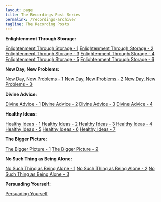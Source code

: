 ```yaml
---
layout: page
title: The Recordings Post Series
permalink: /recordings-archive/
tagline: The Recording Posts
---
```


**Enlightenment Through Storage:**

[Enlightenment Through Storage - 1](/recordings/2016/05/24/enlightenment-through-storage.html)
[Enlightenment Through Storage - 2](/recordings/2016/05/24/enlightenment-through-storage-2.html)
[Enlightenment Through Storage - 3](/recordings/2016/05/25/enlightenment-through-storage-3.html)
[Enlightenment Through Storage - 4](/recordings/2016/05/31/enlightenment-through-storage-4.html)
[Enlightenment Through Storage - 5](/recordings/2016/06/01/enlightenment-through-storage-5.html)
[Enlightenment Through Storage - 6](/recordings/2016/06/01/enlightenment-through-storage-6.html)

**New Day, New Problems:**

[New Day, New Problems - 1](/recordings/2016/06/06/new-day-new-problems.html)
[New Day, New Problems - 2](/recordings/2016/06/07/new-day-new-problems-2.html)
[New Day, New Problems - 3](/recordings/2016/06/08/new-day-new-problems-3.html)


**Divine Advice:**

[Divine Advice - 1](/recordings/2016/06/13/divine-advice-1.html)
[Divine Advice - 2](/recordings/2016/06/14/divine-advice-2.html)
[Divine Advice - 3](/recordings/2016/06/15/divine-advice-3.html)
[Divine Advice - 4](/recordings/2016/06/15/divine-advice-4.html)

**Healthy Ideas:**

[Healthy Ideas - 1](/recordings/2016/06/21/healthy-ideas-1.html)
[Healthy Ideas - 2](/recordings/2016/06/22/healthy-ideas-2.html)
[Healthy Ideas - 3](/recordings/2016/06/27/healthy-ideas-3.html)
[Healthy Ideas - 4](/recordings/2016/06/28/healthy-ideas-4.html)
[Healthy Ideas - 5](/recordings/2016/06/29/healthy-ideas-5.html)
[Healthy Ideas - 6](/recordings/2016/07/05/healthy-ideas-6.html)
[Healthy Ideas - 7](/recordings/2016/07/07/healthy-ideas-6.html)

**The Bigger Picture:**

[The Bigger Picture - 1](/recordings/2016/07/11/the-bigger-picture-1.html)
[The Bigger Picture - 2](/recordings/2016/07/13/the-bigger-picture-2.html)

**No Such Thing as Being Alone:**

[No Such Thing as Being Alone - 1](/recordings/2016/07/18/no-such-thing-as-being-alone-1.html)
[No Such Thing as Being Alone - 2](/recordings/2016/07/19/no-such-thing-as-being-alone-2.html)
[No Such Thing as Being Alone - 3](/recordings/2016/07/21/no-such-thing-as-being-alone-1.html)

**Persuading Yourself:**

[Persuading Yourself](/recordings/2016/07/25/persuading-yourself.html)
